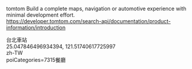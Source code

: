 
tomtom Build a complete maps, navigation or automotive experience with minimal development effort.  
https://developer.tomtom.com/search-api/documentation/product-information/introduction  

台北車站  
25.047846496934394, 121.51740617725997  
zh-TW  
poiCategories=7315餐廳
  

